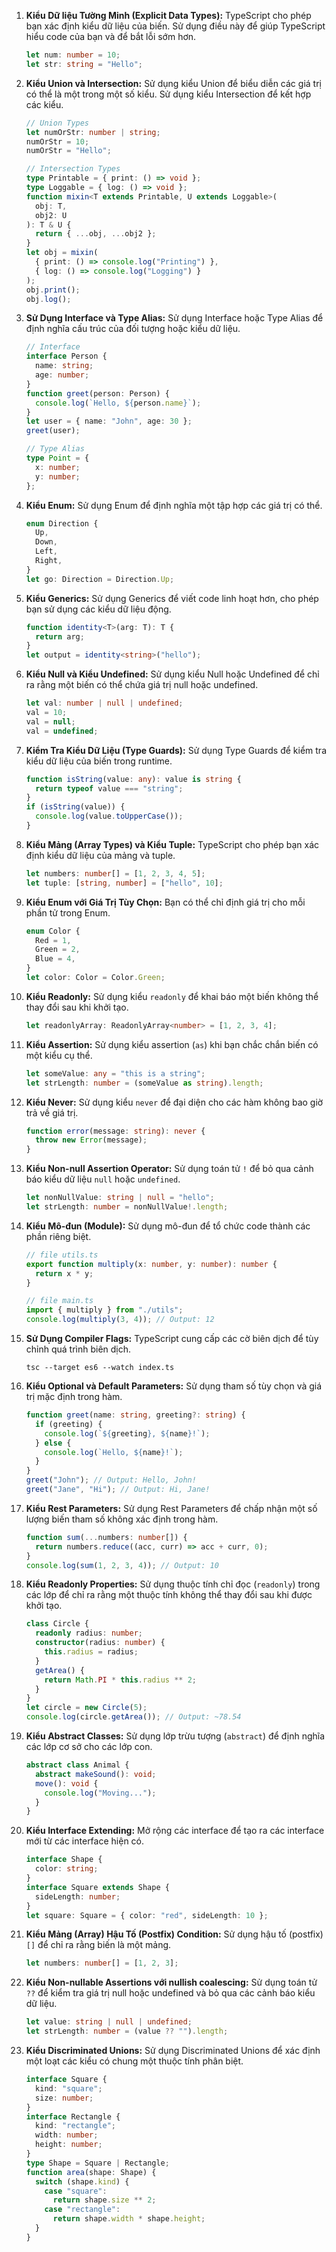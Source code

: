 1. **Kiểu Dữ liệu Tường Minh (Explicit Data Types):** TypeScript cho phép bạn xác định kiểu dữ liệu của biến. Sử dụng điều này để giúp TypeScript hiểu code của bạn và để bắt lỗi sớm hơn.

   ```typescript
   let num: number = 10;
   let str: string = "Hello";
   ```

2. **Kiểu Union và Intersection:** Sử dụng kiểu Union để biểu diễn các giá trị có thể là một trong một số kiểu. Sử dụng kiểu Intersection để kết hợp các kiểu.

   ```typescript
   // Union Types
   let numOrStr: number | string;
   numOrStr = 10;
   numOrStr = "Hello";

   // Intersection Types
   type Printable = { print: () => void };
   type Loggable = { log: () => void };
   function mixin<T extends Printable, U extends Loggable>(
     obj: T,
     obj2: U
   ): T & U {
     return { ...obj, ...obj2 };
   }
   let obj = mixin(
     { print: () => console.log("Printing") },
     { log: () => console.log("Logging") }
   );
   obj.print();
   obj.log();
   ```

3. **Sử Dụng Interface và Type Alias:** Sử dụng Interface hoặc Type Alias để định nghĩa cấu trúc của đối tượng hoặc kiểu dữ liệu.

   ```typescript
   // Interface
   interface Person {
     name: string;
     age: number;
   }
   function greet(person: Person) {
     console.log(`Hello, ${person.name}`);
   }
   let user = { name: "John", age: 30 };
   greet(user);

   // Type Alias
   type Point = {
     x: number;
     y: number;
   };
   ```

4. **Kiểu Enum:** Sử dụng Enum để định nghĩa một tập hợp các giá trị có thể.

   ```typescript
   enum Direction {
     Up,
     Down,
     Left,
     Right,
   }
   let go: Direction = Direction.Up;
   ```

5. **Kiểu Generics:** Sử dụng Generics để viết code linh hoạt hơn, cho phép bạn sử dụng các kiểu dữ liệu động.

   ```typescript
   function identity<T>(arg: T): T {
     return arg;
   }
   let output = identity<string>("hello");
   ```

6. **Kiểu Null và Kiểu Undefined:** Sử dụng kiểu Null hoặc Undefined để chỉ ra rằng một biến có thể chứa giá trị null hoặc undefined.

   ```typescript
   let val: number | null | undefined;
   val = 10;
   val = null;
   val = undefined;
   ```

7. **Kiểm Tra Kiểu Dữ Liệu (Type Guards):** Sử dụng Type Guards để kiểm tra kiểu dữ liệu của biến trong runtime.

   ```typescript
   function isString(value: any): value is string {
     return typeof value === "string";
   }
   if (isString(value)) {
     console.log(value.toUpperCase());
   }
   ```

8. **Kiểu Mảng (Array Types) và Kiểu Tuple:** TypeScript cho phép bạn xác định kiểu dữ liệu của mảng và tuple.

   ```typescript
   let numbers: number[] = [1, 2, 3, 4, 5];
   let tuple: [string, number] = ["hello", 10];
   ```

9. **Kiểu Enum với Giá Trị Tùy Chọn:** Bạn có thể chỉ định giá trị cho mỗi phần tử trong Enum.

   ```typescript
   enum Color {
     Red = 1,
     Green = 2,
     Blue = 4,
   }
   let color: Color = Color.Green;
   ```

10. **Kiểu Readonly:** Sử dụng kiểu `readonly` để khai báo một biến không thể thay đổi sau khi khởi tạo.

    ```typescript
    let readonlyArray: ReadonlyArray<number> = [1, 2, 3, 4];
    ```

11. **Kiểu Assertion:** Sử dụng kiểu assertion (`as`) khi bạn chắc chắn biến có một kiểu cụ thể.

    ```typescript
    let someValue: any = "this is a string";
    let strLength: number = (someValue as string).length;
    ```

12. **Kiểu Never:** Sử dụng kiểu `never` để đại diện cho các hàm không bao giờ trả về giá trị.

    ```typescript
    function error(message: string): never {
      throw new Error(message);
    }
    ```

13. **Kiểu Non-null Assertion Operator:** Sử dụng toán tử `!` để bỏ qua cảnh báo kiểu dữ liệu `null` hoặc `undefined`.

    ```typescript
    let nonNullValue: string | null = "hello";
    let strLength: number = nonNullValue!.length;
    ```

14. **Kiểu Mô-đun (Module):** Sử dụng mô-đun để tổ chức code thành các phần riêng biệt.

    ```typescript
    // file utils.ts
    export function multiply(x: number, y: number): number {
      return x * y;
    }

    // file main.ts
    import { multiply } from "./utils";
    console.log(multiply(3, 4)); // Output: 12
    ```

15. **Sử Dụng Compiler Flags:** TypeScript cung cấp các cờ biên dịch để tùy chỉnh quá trình biên dịch.

    ```
    tsc --target es6 --watch index.ts
    ```

16. **Kiểu Optional và Default Parameters:** Sử dụng tham số tùy chọn và giá trị mặc định trong hàm.

    ```typescript
    function greet(name: string, greeting?: string) {
      if (greeting) {
        console.log(`${greeting}, ${name}!`);
      } else {
        console.log(`Hello, ${name}!`);
      }
    }
    greet("John"); // Output: Hello, John!
    greet("Jane", "Hi"); // Output: Hi, Jane!
    ```

17. **Kiểu Rest Parameters:** Sử dụng Rest Parameters để chấp nhận một số lượng biến tham số không xác định trong hàm.

    ```typescript
    function sum(...numbers: number[]) {
      return numbers.reduce((acc, curr) => acc + curr, 0);
    }
    console.log(sum(1, 2, 3, 4)); // Output: 10
    ```

18. **Kiểu Readonly Properties:** Sử dụng thuộc tính chỉ đọc (`readonly`) trong các lớp để chỉ ra rằng một thuộc tính không thể thay đổi sau khi được khởi tạo.

    ```typescript
    class Circle {
      readonly radius: number;
      constructor(radius: number) {
        this.radius = radius;
      }
      getArea() {
        return Math.PI * this.radius ** 2;
      }
    }
    let circle = new Circle(5);
    console.log(circle.getArea()); // Output: ~78.54
    ```

19. **Kiểu Abstract Classes:** Sử dụng lớp trừu tượng (`abstract`) để định nghĩa các lớp cơ sở cho các lớp con.

    ```typescript
    abstract class Animal {
      abstract makeSound(): void;
      move(): void {
        console.log("Moving...");
      }
    }
    ```

20. **Kiểu Interface Extending:** Mở rộng các interface để tạo ra các interface mới từ các interface hiện có.

    ```typescript
    interface Shape {
      color: string;
    }
    interface Square extends Shape {
      sideLength: number;
    }
    let square: Square = { color: "red", sideLength: 10 };
    ```

21. **Kiểu Mảng (Array) Hậu Tố (Postfix) Condition:** Sử dụng hậu tố (postfix) `[]` để chỉ ra rằng biến là một mảng.

    ```typescript
    let numbers: number[] = [1, 2, 3];
    ```

22. **Kiểu Non-nullable Assertions với nullish coalescing:** Sử dụng toán tử `??` để kiểm tra giá trị null hoặc undefined và bỏ qua các cảnh báo kiểu dữ liệu.

    ```typescript
    let value: string | null | undefined;
    let strLength: number = (value ?? "").length;
    ```

23. **Kiểu Discriminated Unions:** Sử dụng Discriminated Unions để xác định một loạt các kiểu có chung một thuộc tính phân biệt.

    ```typescript
    interface Square {
      kind: "square";
      size: number;
    }
    interface Rectangle {
      kind: "rectangle";
      width: number;
      height: number;
    }
    type Shape = Square | Rectangle;
    function area(shape: Shape) {
      switch (shape.kind) {
        case "square":
          return shape.size ** 2;
        case "rectangle":
          return shape.width * shape.height;
      }
    }
    ```
